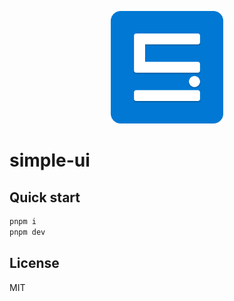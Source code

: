 <p align="center">
  <a href="https://github.com/acgotaku/simple-ui" target="_blank" rel="noopener noreferrer">
    <img width="180" src="./src/assets/logo.svg" alt="Simple UI logo">
  </a>
</p>

# simple-ui

## Quick start

```bash
pnpm i
pnpm dev
```

## License

MIT
